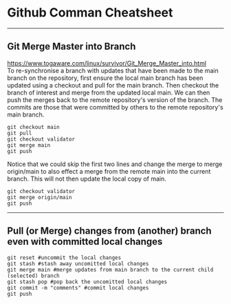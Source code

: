 # Github Comman Cheatsheet
***
## Git Merge Master into Branch
https://www.togaware.com/linux/survivor/Git_Merge_Master_into.html  
To re-synchronise a branch with updates that have been made to the main branch on the repository, first ensure the local main branch has been updated using a checkout and pull for the main branch. Then checkout the branch of interest and merge from the updated local main. We can then push the merges back to the remote repository's version of the branch. The commits are those that were committed by others to the remote repository's main branch.

```
git checkout main  
git pull  
git checkout validator  
git merge main  
git push  
```
Notice that we could skip the first two lines and change the merge to merge origin/main to also effect a merge from the remote main into the current branch. This will not then update the local copy of main.

```
git checkout validator  
git merge origin/main  
git push  
```

***
## Pull (or Merge) changes from (another) branch even with committed local changes
```
git reset #uncommit the local changes  
git stash #stash away uncomitted local changes  
git merge main #merge updates from main branch to the current child (selected) branch
git stash pop #pop back the uncomitted local changes
git commit -m "comments" #commit local changes
git push 
```
